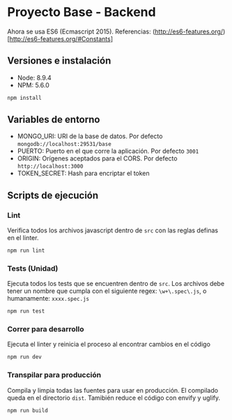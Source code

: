 # Proyecto Base - Backend
Ahora se usa ES6 (Ecmascript 2015). Referencias: (http://es6-features.org/)[http://es6-features.org/#Constants]

## Versiones e instalación
- Node: 8.9.4
- NPM: 5.6.0

``` bash
npm install
```
## Variables de entorno
 - MONGO_URI: URI de la base de datos. Por defecto `mongodb://localhost:29531/base`
 - PUERTO: Puerto en el que corre la aplicación. Por defecto `3001`
 - ORIGIN: Orígenes aceptados para el CORS. Por defecto `http://localhost:3000`
 - TOKEN_SECRET: Hash para encriptar el token

## Scripts de ejecución
### Lint
Verifica todos los archivos javascript dentro de `src` con las reglas definas en el linter.
``` bash
npm run lint
```

### Tests (Unidad)
Ejecuta todos los tests que se encuentren dentro de `src`. Los archivos debe tener un nombre que cumpla con el siguiente regex: `\w+\.spec\.js`, o humanamente: `xxxx.spec.js`
``` bash
npm run test
```

### Correr para desarrollo
Ejecuta el linter y reinicia el proceso al encontrar cambios en el código
``` bash
npm run dev
```

### Transpilar para producción
Compila y limpia todas las fuentes para usar en producción. El compilado queda en el directorio `dist`.
Tamibién reduce el código con envify y uglify.
``` bash
npm run build
```
